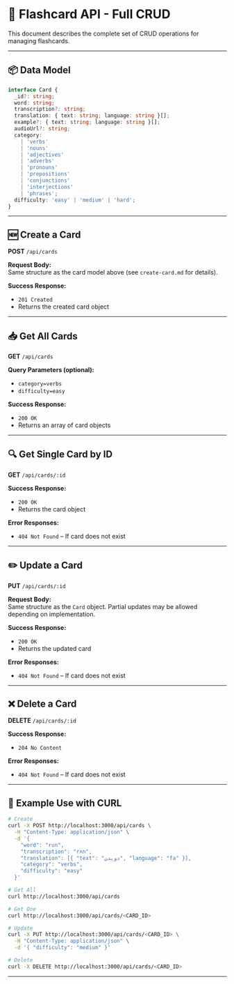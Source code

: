 # 📘 Flashcard API - Full CRUD

This document describes the complete set of CRUD operations for managing flashcards.

---

## 📦 Data Model

```ts
interface Card {
  _id?: string;
  word: string;
  transcription?: string;
  translation: { text: string; language: string }[];
  example?: { text: string; language: string }[];
  audioUrl?: string;
  category:
    | 'verbs'
    | 'nouns'
    | 'adjectives'
    | 'adverbs'
    | 'pronouns'
    | 'prepositions'
    | 'conjunctions'
    | 'interjections'
    | 'phrases';
  difficulty: 'easy' | 'medium' | 'hard';
}
```

---

## 🆕 Create a Card

**POST** `/api/cards`

**Request Body:**  
Same structure as the card model above (see `create-card.md` for details).

**Success Response:**
- `201 Created`
- Returns the created card object

---

## 📥 Get All Cards

**GET** `/api/cards`

**Query Parameters (optional):**
- `category=verbs`
- `difficulty=easy`

**Success Response:**
- `200 OK`
- Returns an array of card objects

---

## 🔍 Get Single Card by ID

**GET** `/api/cards/:id`

**Success Response:**
- `200 OK`
- Returns the card object

**Error Responses:**
- `404 Not Found` – If card does not exist

---

## ✏️ Update a Card

**PUT** `/api/cards/:id`

**Request Body:**  
Same structure as the `Card` object. Partial updates may be allowed depending on implementation.

**Success Response:**
- `200 OK`
- Returns the updated card

**Error Responses:**
- `404 Not Found` – If card does not exist

---

## ❌ Delete a Card

**DELETE** `/api/cards/:id`

**Success Response:**
- `204 No Content`

**Error Responses:**
- `404 Not Found` – If card does not exist

---

## 🧪 Example Use with CURL

```bash
# Create
curl -X POST http://localhost:3000/api/cards \
  -H "Content-Type: application/json" \
  -d '{
    "word": "run",
    "transcription": "rʌn",
    "translation": [{ "text": "دویدن", "language": "fa" }],
    "category": "verbs",
    "difficulty": "easy"
  }'

# Get All
curl http://localhost:3000/api/cards

# Get One
curl http://localhost:3000/api/cards/<CARD_ID>

# Update
curl -X PUT http://localhost:3000/api/cards/<CARD_ID> \
  -H "Content-Type: application/json" \
  -d '{ "difficulty": "medium" }'

# Delete
curl -X DELETE http://localhost:3000/api/cards/<CARD_ID>
```

---
